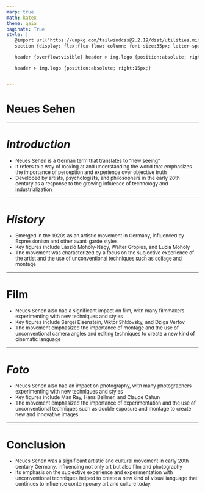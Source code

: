 ```yaml
---
marp: true
math: katex
theme: gaia
paginate: True
style: |
   @import url('https://unpkg.com/tailwindcss@2.2.19/dist/utilities.min.css');
   section {display: flex;flex-flow: column; font-size:35px; letter-spacing:1.4px;}

   header {overflow:visible} header > img.logo {position:absolute; right:15px;}

   header > img.logo {position:absolute; right:15px;}


---
```

<!-- backgroundColor: white -->
<!-- _class: lead -->

 # Neues Sehen

---
<style scoped>p,li {font-size:0.88em}</style>

 # _Introduction_
- Neues Sehen is a German term that translates to "new seeing"
- It refers to a way of looking at and understanding the world that emphasizes the importance of perception and experience over objective truth
- Developed by artists, psychologists, and philosophers in the early 20th century as a response to the growing influence of technology and industrialization


---
<style scoped>p,li {font-size:0.88em}</style>

 # _History_

- Emerged in the 1920s as an artistic movement in Germany, influenced by Expressionism and other avant-garde styles
- Key figures include László Moholy-Nagy, Walter Gropius, and Lucia Moholy
- The movement was characterized by a focus on the subjective experience of the artist and the use of unconventional techniques such as collage and montage

---
<style scoped>p,li {font-size:0.88em}</style>

 # Film

- Neues Sehen also had a significant impact on film, with many filmmakers experimenting with new techniques and styles
- Key figures include Sergei Eisenstein, Viktor Shklovsky, and Dziga Vertov
- The movement emphasized the importance of montage and the use of unconventional camera angles and editing techniques to create a new kind of cinematic language

---
<style scoped>p,li {font-size:0.88em}</style>

 # _Foto_

- Neues Sehen also had an impact on photography, with many photographers experimenting with new techniques and styles
- Key figures include Man Ray, Hans Bellmer, and Claude Cahun
- The movement emphasized the importance of experimentation and the use of unconventional techniques such as double exposure and montage to create new and innovative images

---
<style scoped>p,li {font-size:0.92em}</style>

 # **Conclusion**
- Neues Sehen was a significant artistic and cultural movement in early 20th century Germany, influencing not only art but also film and photography
- Its emphasis on the subjective experience and experimentation with unconventional techniques helped to create a new kind of visual language that continues to influence contemporary art and culture today.
